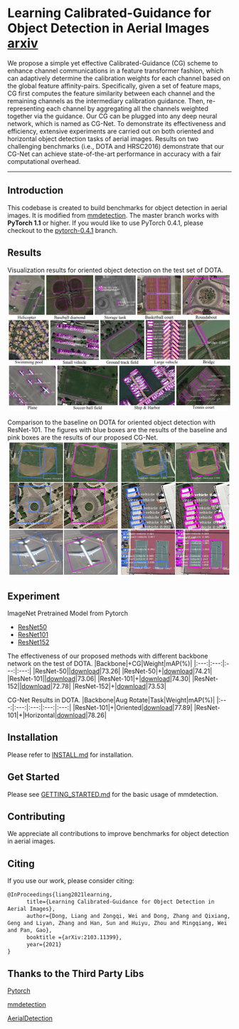 
# Learning Calibrated-Guidance for Object Detection in Aerial Images [arxiv](https://arxiv.org/abs/2103.11399)

We propose a simple yet effective Calibrated-Guidance (CG) scheme to enhance channel communications in a feature transformer fashion, which can adaptively determine the calibration weights for each channel based on the global feature affinity-pairs. Specifically, given a set of feature maps, CG first computes the feature similarity between each channel and the remaining channels as the intermediary calibration guidance. Then, re-representing each channel by aggregating all the channels weighted together via the guidance. Our CG can be plugged into any deep neural network, which is named as CG-Net. To demonstrate its effectiveness and efficiency, extensive experiments are carried out on both oriented and horizontal object detection tasks of aerial images. Results on two challenging benchmarks (i.e., DOTA and HRSC2016) demonstrate that our CG-Net can achieve state-of-the-art performance in accuracy with a fair computational overhead.

****

## Introduction
This codebase is created to build benchmarks for object detection in aerial images.
It is modified from [mmdetection](https://github.com/open-mmlab/mmdetection).
The master branch works with **PyTorch 1.1** or higher. If you would like to use PyTorch 0.4.1,
please checkout to the [pytorch-0.4.1](https://github.com/open-mmlab/mmdetection/tree/pytorch-0.4.1) branch.

## Results
Visualization results for oriented object detection on the test set of DOTA.
![Different class results](/show/all.png)

 Comparison to the baseline on DOTA for oriented object detection with ResNet-101. The figures with blue boxes are the results of the baseline and pink boxes are the results of our proposed CG-Net.
![Baseline and CG-Net results](/show/compare.png)

## Experiment

ImageNet Pretrained Model from Pytorch
- [ResNet50](https://drive.google.com/file/d/1mQ9S0FzFpPHnocktH0DGVysufGt4tH0M/view?usp=sharing)
- [ResNet101](https://drive.google.com/file/d/1qlVf58T0fY4dddKst5i7-CL3DXhBi3Mp/view?usp=sharing)
- [ResNet152](https://drive.google.com/file/d/1y08s30DdWUyaFU89vEpospMi8TjqrJIz/view?usp=sharing)

The effectiveness of our proposed methods with different backbone network on the test of DOTA.
|Backbone|+CG|Weight|mAP(%)|
|:---:|:---:|:---:|:---:|
|ResNet-50||[download](https://drive.google.com/file/d/1FrxBLU3hbO0uGDxXWUH0b_kIaQotuw38/view?usp=sharing)|73.26|
|ResNet-50|+|[download](https://drive.google.com/file/d/1NNE2uYnZHvtzh0K14F_3qXEMFxxU8N2W/view?usp=sharing)|74.21|
|ResNet-101||[download](https://drive.google.com/file/d/1VU4owAoUSfXGT0pxQdye9hEVHLLpTVzO/view?usp=sharing)|73.06|
|ResNet-101|+|[download](https://drive.google.com/file/d/1-gImslv8rGIndgtOnSfqNKYlwGqLAYo3/view?usp=sharing)|74.30|
|ResNet-152||[download](https://drive.google.com/file/d/1T4bbgsgVj_Sb27AET918cOKy3XdvC9XE/view?usp=sharing)|72.78|
|ResNet-152|+|[download](https://drive.google.com/file/d/1JJzZVP8vi6bljHP2rHNPTBiH0LSF0Ec0/view?usp=sharing)|73.53|

CG-Net Results in DOTA.
|Backbone|Aug Rotate|Task|Weight|mAP(%)|
|:---:|:---:|:---:|:---:|:---:|
|ResNet-101|+|Oriented|[download](https://drive.google.com/file/d/1ZMb2Ve5xQccFW2c0ha6y6yXAuP5XJVzC/view?usp=sharing)|77.89|
|ResNet-101|+|Horizontal|[download](https://drive.google.com/file/d/1ZMb2Ve5xQccFW2c0ha6y6yXAuP5XJVzC/view?usp=sharing)|78.26|

## Installation

Please refer to [INSTALL.md](INSTALL.md) for installation.

    
## Get Started

Please see [GETTING_STARTED.md](GETTING_STARTED.md) for the basic usage of mmdetection.

## Contributing

We appreciate all contributions to improve benchmarks for object detection in aerial images. 


## Citing

If you use our work, please consider citing:

```
@InProceedings{liang2021learning,
      title={Learning Calibrated-Guidance for Object Detection in Aerial Images}, 
      author={Dong, Liang and Zongqi, Wei and Dong, Zhang and Qixiang, Geng and Liyan, Zhang and Han, Sun and Huiyu, Zhou and Mingqiang, Wei and Pan, Gao},
      booktitle ={arXiv:2103.11399},
      year={2021}
}
```

## Thanks to the Third Party Libs

[Pytorch](https://pytorch.org/)

[mmdetection](https://github.com/open-mmlab/mmdetection)

[AerialDetection](https://github.com/dingjiansw101/AerialDetection)
